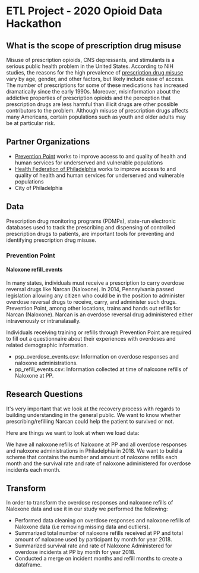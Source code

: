 # ETL Project - 2020 Opioid Data Hackathon

## What is the scope of prescription drug misuse

Misuse of prescription opioids, CNS depressants, and stimulants is a serious public health problem in the United States. According to NIH studies, the reasons for the high prevalence of [prescription drug misuse](https://www.drugabuse.gov/publications/research-reports/misuse-prescription-drugs/what-scope-prescription-drug-misuse) vary by age, gender, and other factors, but likely include ease of access. The number of prescriptions for some of these medications has increased dramatically since the early 1990s. Moreover, misinformation about the addictive properties of prescription opioids and the perception that prescription drugs are less harmful than illicit drugs are other possible contributors to the problem. Although misuse of prescription drugs affects many Americans, certain populations such as youth and older adults may be at particular risk.

## Partner Organizations

- [Prevention Point](http://www.ppponline.org) works to improve access to and quality of health and human services for underserved and vulnerable populations
- [Health Federation of Philadelphia](http://www.healthfederation.org) works to improve access to and quality of health and human services for underserved and vulnerable populations
- City of Philadelphia

## Data

Prescription drug monitoring programs (PDMPs), state-run electronic databases used to track the prescribing and dispensing of controlled prescription drugs to patients, are important tools for preventing and identifying prescription drug misuse.

### Prevention Point

#### Naloxone refill_events
In many states, individuals must receive a prescription to carry overdose reversal drugs like Narcan (Naloxone). In 2014, Pennsylvania passed legislation allowing any citizen who could be in the position to administer overdose reversal drugs to receive, carry, and administer such drugs. Prevention Point, among other locations, trains and hands out refills for Narcan (Naloxone).  Narcan is an overdose reversal drug administered either intravenously or intranalasally. 

Individuals receiving training or refills through Prevention Point are required to fill out a questionnaire about their experiences with overdoses and related demographic information.

- psp_overdose_events.csv: Information on overdose responses and naloxone administrations.
- pp_refill_events.csv: Information collected at time of naloxone refills of Naloxone at PP.

## Research Questions

It's very important that we look at the recovery process with regards to building understanding in the general public. We want to know whether prescribing/refilling Narcan could help the patient to survived or not.

Here are things we want to look at when we load data:

We have all naloxone refills of Naloxone at PP and all overdose responses and naloxone administrations in Philadelphia in 2018. We want to build a scheme that contains the number and amount of naloxone refills each month and the survival rate and rate of naloxone administered for overdose incidents each month.

## Transform

In order to transform the overdose responses and naloxone refills of Naloxone data and use it in our study we performed the following:

- Performed data cleaning on overdose responses and naloxone refills of Naloxone data (i.e removing missing data and outliers). 
- Summarized total number of naloxone refills received at PP and total amount of naloxone used by participant by month for year 2018.
- Summarized survival rate and rate of Naloxone Administered for overdose incidents at PP by month for year 2018.
- Conducted a merge on incident months and refill months to create a dataframe.


